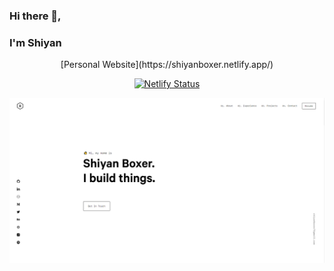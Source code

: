 ### Hi there 👋, 
### I'm Shiyan

<p align="center">
  [Personal Website](https://shiyanboxer.netlify.app/)
</p>
<p align="center">
  <a href="https://app.netlify.com/sites/shiyanboxer2/deploys" target="_blank">
    <img src="https://api.netlify.com/api/v1/badges/40d146f1-4b4a-4a8b-b9e5-64cd1c24e592/deploy-status" alt="Netlify Status" />
  </a>
</p>

![Website Screenshot](https://github.com/shiyanboxer/shiyanboxer/blob/master/website.png)
